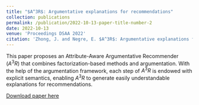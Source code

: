 ```yaml
---
title: "$A^3R$: Argumentative explanations for recommendations"
collection: publications
permalink: /publication/2022-10-13-paper-title-number-2
date: 2022-10-13
venue: 'Proceedings DSAA 2022'
citation: 'Zhong, J. and Negre, E. $A^3R$: Argumentative explanations for recommendations. In 2022 IEEE 9th International Conference on Data Science and Advanced Analytics (DSAA), pages 1–9. IEEE.'
---
```

This paper proposes an Attribute-Aware Argumentative Recommender ($A^3R$) that combines factorization-based methods and argumentation. With the help of the argumentation framework, each step of $A^3R$ is endowed with explicit semantics, enabling $A^3R$ to generate easily understandable explanations for recommendations.

[Download paper here](https://ieeexplore.ieee.org/abstract/document/10032419)

